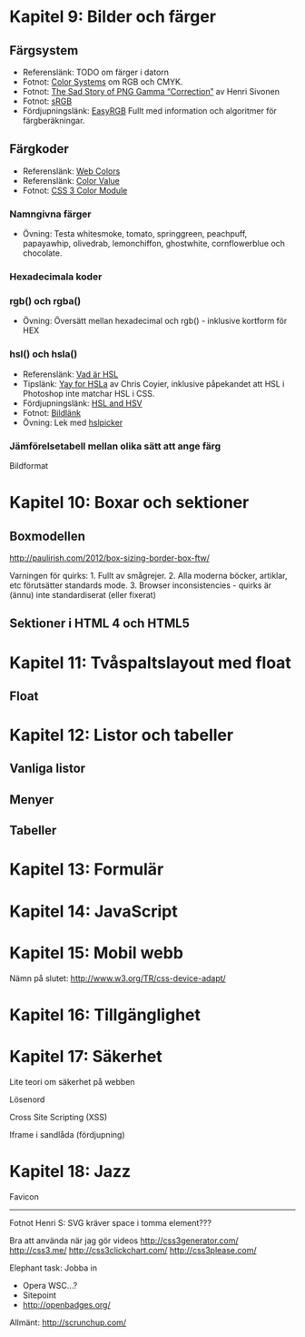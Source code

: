 # Kapitel 9: Bilder och färger

## Färgsystem

 * Referenslänk: TODO om färger i datorn
 * Fotnot: [Color Systems](http://www.worqx.com/color/color_systems.htm) om RGB och CMYK.
 * Fotnot: [The Sad Story of PNG Gamma “Correction”](http://hsivonen.iki.fi/png-gamma/) av Henri Sivonen
 * Fotnot: [sRGB](http://en.wikipedia.org/wiki/SRGB)
 * Fördjupningslänk: [EasyRGB](http://www.easyrgb.com/) Fullt med information och algoritmer för färgberäkningar.

## Färgkoder

 * Referenslänk: [Web Colors](http://en.wikipedia.org/wiki/Web_colors)
 * Referenslänk: [Color Value](https://developer.mozilla.org/en/CSS/color_value)
 * Fotnot: [CSS 3 Color Module](http://www.w3.org/TR/css3-color/)

### Namngivna färger

 * Övning: Testa whitesmoke, tomato, springgreen, peachpuff, papayawhip, olivedrab, lemonchiffon, ghostwhite, cornflowerblue och chocolate.

### Hexadecimala koder

### rgb() och rgba()


 * Övning: Översätt mellan hexadecimal och rgb() - inklusive kortform för HEX
 
### hsl() och hsla()

 * Referenslänk: [Vad är HSL](http://lifehacker.com/5841787/what-does-hue-saturation-and-luminosity-in-your-image-editor)
 * Tipslänk: [Yay for HSLa](http://css-tricks.com/yay-for-hsla/) av Chris Coyier, inklusive påpekandet att HSL i Photoshop inte matchar HSL i CSS.
 * Fördjupningslänk: [HSL and HSV](http://en.wikipedia.org/wiki/HSL_and_HSV)
 * Fotnot: [Bildlänk](http://en.wikipedia.org/wiki/File:HSL_color_solid_cylinder_alpha_lowgamma.png)
 * Övning: Lek med [hslpicker](http://hslpicker.com/)

### Jämförelsetabell mellan olika sätt att ange färg




Bildformat

# Kapitel 10: Boxar och sektioner

## Boxmodellen

http://paulirish.com/2012/box-sizing-border-box-ftw/

Varningen för quirks: 1. Fullt av smågrejer. 2. Alla moderna böcker, artiklar, etc förutsätter standards mode. 3. Browser inconsistencies - quirks är (ännu) inte standardiserat (eller fixerat)

## Sektioner i HTML 4 och HTML5


# Kapitel 11: Tvåspaltslayout med float

## Float


# Kapitel 12: Listor och tabeller

## Vanliga listor

## Menyer

## Tabeller


# Kapitel 13: Formulär


# Kapitel 14: JavaScript


# Kapitel 15: Mobil webb


Nämn på slutet: http://www.w3.org/TR/css-device-adapt/

# Kapitel 16: Tillgänglighet


# Kapitel 17: Säkerhet

Lite teori om säkerhet på webben

Lösenord

Cross Site Scripting (XSS)

Iframe i sandlåda (fördjupning)

# Kapitel 18: Jazz

Favicon


-------------------------------------------------------------------------------


Fotnot Henri S: SVG kräver space i tomma element???


Bra att använda när jag gör videos
http://css3generator.com/
http://css3.me/
http://css3clickchart.com/
http://css3please.com/

Elephant task: Jobba in 
 * Opera WSC...?
 * Sitepoint
 * http://openbadges.org/


Allmänt:
http://scrunchup.com/


